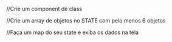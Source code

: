 //Crie um component de class

//Crie um array de objetos no STATE com pelo menos 6 objetos

//Faça um map do seu state e exiba os dados na tela